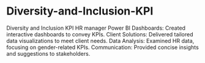 # Diversity-and-Inclusion-KPI
Diversity and Inclusion KPI HR manager
Power BI Dashboards: Created interactive dashboards to convey KPIs.
Client Solutions: Delivered tailored data visualizations to meet client needs.
Data Analysis: Examined HR data, focusing on gender-related KPIs.
Communication: Provided concise insights and suggestions to stakeholders.
